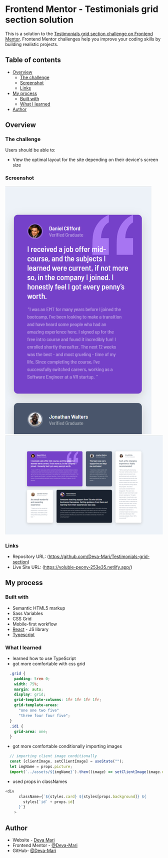 # Frontend Mentor - Testimonials grid section solution

This is a solution to the [Testimonials grid section challenge on Frontend Mentor](https://www.frontendmentor.io/challenges/testimonials-grid-section-Nnw6J7Un7). Frontend Mentor challenges help you improve your coding skills by building realistic projects. 

## Table of contents

- [Overview](#overview)
  - [The challenge](#the-challenge)
  - [Screenshot](#screenshot)
  - [Links](#links)
- [My process](#my-process)
  - [Built with](#built-with)
  - [What I learned](#what-i-learned)
- [Author](#author)

## Overview

### The challenge

Users should be able to:

- View the optimal layout for the site depending on their device's screen size

### Screenshot

![](./mobile.jpg)
![](./desktop.jpg)

### Links

- Repository URL: (https://github.com/Deva-Mari/Testimonials-grid-section)
- Live Site URL: (https://voluble-peony-253e35.netlify.app/)

## My process

### Built with

- Semantic HTML5 markup
- Sass Variables
- CSS Grid
- Mobile-first workflow
- [React](https://reactjs.org/) - JS library
- [Typescript](https://www.typescriptlang.org/)

### What I learned

- learned how to use TypeScript
- got more comfortable with css grid
```css
  .grid {
    padding: 5rem 0;
    width: 75%;
    margin: auto;
    display: grid;
    grid-template-columns: 1fr 1fr 1fr 1fr;
    grid-template-areas:
      "one one two five"
      "three four four five";
  }
  .id1 {
    grid-area: one;
  }
```
- got more comfortable conditionally importing images
```js
  // importing client image conditionally
  const [clientImage, setClientImage] = useState("");
  let imgName = props.picture;
  import(`../assets/${imgName}`).then((image) => setClientImage(image.default));
```

- used props in classNames
```js
<div
      className={`${styles.card} ${styles[props.background]} ${
        styles[`id` + props.id]
      }`}
    >
```
## Author

- Website - [Deva Mari](https://devamari.com/)
- Frontend Mentor - [@Deva-Mari](https://www.frontendmentor.io/profile/Deva-Mari)
- GitHub- [@Deva-Mari](https://github.com/Deva-Mari)